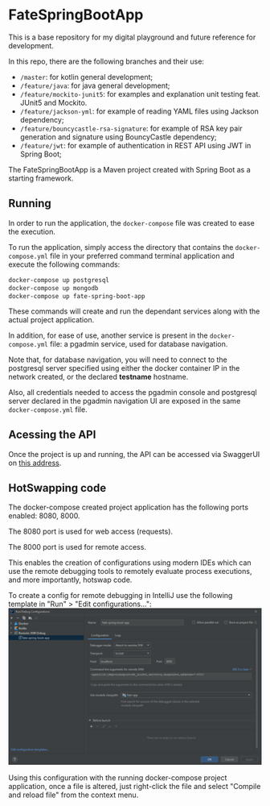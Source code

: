 # FateSpringBootApp

This is a base repository for my digital playground and future reference for development.

In this repo, there are the following branches and their use:
- `/master`: for kotlin general development;
- `/feature/java`: for java general development;
- `/feature/mockito-junit5`: for examples and explanation unit testing feat. JUnit5 and Mockito.
- `/feature/jackson-yml`: for example of reading YAML files using Jackson dependency;
- `/feature/bouncycastle-rsa-signature`: for example of RSA key pair generation and signature using BouncyCastle dependency; 
- `/feature/jwt`: for example of authentication in REST API using JWT in Spring Boot; 

The FateSpringBootApp is a Maven project created with Spring Boot as a starting framework.

## Running

In order to run the application, the `docker-compose` file was created to ease the execution.

To run the application, simply access the directory that contains the `docker-compose.yml` file in your 
preferred command terminal application and execute the following commands:

```shell
docker-compose up postgresql
docker-compose up mongodb
docker-compose up fate-spring-boot-app
```

These commands will create and run the dependant services along with the actual project application.

In addition, for ease of use, another service is present in the `docker-compose.yml` file: 
a pgadmin service, used for database navigation. 

Note that, for database navigation, you will need to connect to the postgresql server
specified using either the docker container IP in the network created, or the declared **testname** hostname.

Also, all credentials needed to access the pgadmin console and postgresql server declared in the pgadmin navigation UI are exposed 
in the same `docker-compose.yml` file.

## Acessing the API

Once the project is up and running, the API can be accessed via SwaggerUI on [this address](http://localhost:8080/fate/swagger-ui.html).

## HotSwapping code

The docker-compose created project application has the following ports enabled: 8080, 8000.

The 8080 port is used for web access (requests).

The 8000 port is used for remote access.

This enables the creation of configurations using modern IDEs which can use the remote debugging tools to remotely evaluate
process executions, and more importantly, hotswap code.

To create a config for remote debugging in IntelliJ use the following template in "Run" > "Edit configurations...":
![img.png](img.png)

Using this configuration with the running docker-compose project application, once a file is altered, just right-click the
file and select "Compile and reload file" from the context menu.